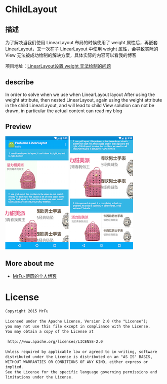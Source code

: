 ChildLayout
=====================


## 描述

为了解决当我们使用 LinearLayout 布局的时候使用了 weight 属性后，再嵌套LinearLayout，又一次在子 LinearLayout 中使用 weight 属性，会导致实际的 View 无法被成功绘制的解决方案，具体实际的内容可以看我的博客

项目地址：[LinearLayout设置 weight 无法绘制的问题](http://mrfufufu.github.io/android/2015/06/22/ChildLayout.html) 


## describe

In order to solve when we use when LinearLayout layout After using the weight attribute, then nested LinearLayout, again using the weight attribute in the child LinearLayout, and will lead to child View solution can not be drawn, in particular the actual content can read my blog 


## Preview

![preview1](https://raw.githubusercontent.com/MrFuFuFu/ChildLayout/master/Images/device-2015-06-22-173405.png)
![preview2](https://raw.githubusercontent.com/MrFuFuFu/ChildLayout/master/Images/device-2015-06-22-173340.png)

## More about me

* [MrFu-傅圆的个人博客](http://mrfufufu.github.io/)

License
============

    Copyright 2015 MrFu

	Licensed under the Apache License, Version 2.0 (the "License");
	you may not use this file except in compliance with the License.
	You may obtain a copy of the License at

     http://www.apache.org/licenses/LICENSE-2.0

	Unless required by applicable law or agreed to in writing, software
	distributed under the License is distributed on an "AS IS" BASIS,
	WITHOUT WARRANTIES OR CONDITIONS OF ANY KIND, either express or implied.
	See the License for the specific language governing permissions and
	limitations under the License.